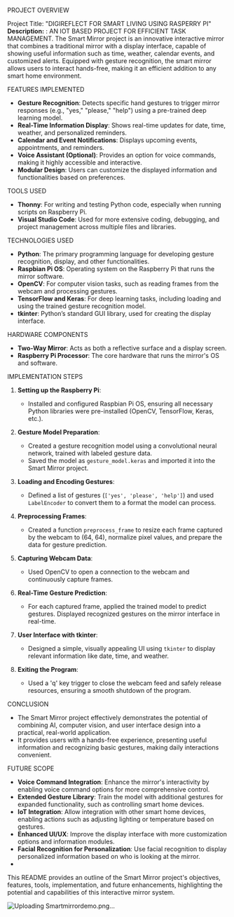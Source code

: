 PROJECT OVERVIEW

Project Title: "DIGIREFLECT FOR SMART LIVING USING RASPERRY PI"
**Description:** : AN IOT BASED PROJECT FOR EFFICIENT TASK MANAGEMENT. The Smart Mirror project is an innovative interactive mirror that combines a traditional mirror with a display interface, capable of showing useful information such as time, weather, calendar events, and customized alerts. Equipped with gesture recognition, the smart mirror allows users to interact hands-free, making it an efficient addition to any smart home environment.

FEATURES IMPLEMENTED

- **Gesture Recognition**: Detects specific hand gestures to trigger mirror responses (e.g., "yes," "please," "help") using a pre-trained deep learning model.
- **Real-Time Information Display**: Shows real-time updates for date, time, weather, and personalized reminders.
- **Calendar and Event Notifications**: Displays upcoming events, appointments, and reminders.
- **Voice Assistant (Optional)**: Provides an option for voice commands, making it highly accessible and interactive.
- **Modular Design**: Users can customize the displayed information and functionalities based on preferences.
  
TOOLS USED

- **Thonny**: For writing and testing Python code, especially when running scripts on Raspberry Pi.
- **Visual Studio Code**: Used for more extensive coding, debugging, and project management across multiple files and libraries.

TECHNOLOGIES USED

- **Python**: The primary programming language for developing gesture recognition, display, and other functionalities.
- **Raspbian Pi OS**: Operating system on the Raspberry Pi that runs the mirror software.
- **OpenCV**: For computer vision tasks, such as reading frames from the webcam and processing gestures.
- **TensorFlow and Keras**: For deep learning tasks, including loading and using the trained gesture recognition model.
- **tkinter**: Python’s standard GUI library, used for creating the display interface.
  
HARDWARE COMPONENTS

- **Two-Way Mirror**: Acts as both a reflective surface and a display screen.
- **Raspberry Pi Processor**: The core hardware that runs the mirror's OS and software.

IMPLEMENTATION STEPS

1. **Setting up the Raspberry Pi**: 
   - Installed and configured Raspbian Pi OS, ensuring all necessary Python libraries were pre-installed (OpenCV, TensorFlow, Keras, etc.).
   
2. **Gesture Model Preparation**:
   - Created a gesture recognition model using a convolutional neural network, trained with labeled gesture data.
   - Saved the model as `gesture_model.keras` and imported it into the Smart Mirror project.

3. **Loading and Encoding Gestures**:
   - Defined a list of gestures (`['yes', 'please', 'help']`) and used `LabelEncoder` to convert them to a format the model can process.
   
4. **Preprocessing Frames**:
   - Created a function `preprocess_frame` to resize each frame captured by the webcam to (64, 64), normalize pixel values, and prepare the data for gesture prediction.

5. **Capturing Webcam Data**:
   - Used OpenCV to open a connection to the webcam and continuously capture frames.
   
6. **Real-Time Gesture Prediction**:
   - For each captured frame, applied the trained model to predict gestures. Displayed recognized gestures on the mirror interface in real-time.
   
7. **User Interface with tkinter**:
   - Designed a simple, visually appealing UI using `tkinter` to display relevant information like date, time, and weather.
   
8. **Exiting the Program**:
   - Used a 'q' key trigger to close the webcam feed and safely release resources, ensuring a smooth shutdown of the program.

CONCLUSION

- The Smart Mirror project effectively demonstrates the potential of combining AI, computer vision, and user interface design into a practical, real-world application.
- It provides users with a hands-free experience, presenting useful information and recognizing basic gestures, making daily interactions convenient.


FUTURE SCOPE

- **Voice Command Integration**: Enhance the mirror's interactivity by enabling voice command options for more comprehensive control.
- **Extended Gesture Library**: Train the model with additional gestures for expanded functionality, such as controlling smart home devices.
- **IoT Integration**: Allow integration with other smart home devices, enabling actions such as adjusting lighting or temperature based on gestures.
- **Enhanced UI/UX**: Improve the display interface with more customization options and information modules.
- **Facial Recognition for Personalization**: Use facial recognition to display personalized information based on who is looking at the mirror.
- 
This README provides an outline of the Smart Mirror project's objectives, features, tools, implementation, and future enhancements, highlighting the potential and capabilities of this interactive mirror system.

![Uploading Smartmirrordemo.png…]()
